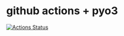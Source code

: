# github actions + pyo3

[![Actions Status](https://github.com/cthwaite/github-actions-pyo3/workflows/build/badge.svg)](https://github.com/cthwaite/github-actions-pyo3/actions)
